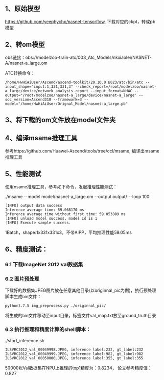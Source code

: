 ## 1、原始模型
https://github.com/yeephycho/nasnet-tensorflow, 下载对应的ckpt，转成pb模型

## 2、转om模型
obs链接：obs://modelzoo-train-atc/003_Atc_Models/nkxiaolei/NASNET-A/nasnet-a_large.om

ATC转换命令：
```
/home/HwHiAiUser/Ascend/ascend-toolkit/20.10.0.B023/atc/bin/atc --input_shape="input:1,331,331,3" --check_report=/root/modelzoo/nasnet-a_large/device/network_analysis.report --input_format=NHWC --output="/root/modelzoo/nasnet-a_large/device/nasnet-a_large" --soc_version=Ascend310 --framework=3 --model="/home/HwHiAiUser/Orignal_Model/nasnet-a_large.pb"
```

## 3、将下载的om文件放在model文件夹

## 4、编译msame推理工具
参考https://github.com/Huawei-Ascend/tools/tree/ccl/msame, 编译出msame推理工具

## 5、性能测试
使用nsame推理工具，参考如下命令，发起推理性能测试： 

./msame --model model/nasnet-a_large.om --output output/ --loop 100
```
[INFO] output data success
Inference average time: 59.068170 ms
Inference average time without first time: 59.053889 ms
[INFO] unload model success, model Id is 1
[INFO] Execute sample success.
```
1Batch，shape:1x331x331x3，不带AIPP，平均推理性能59.05ms

## 6、精度测试：

### 6.1 下载ImageNet 2012 val数据集

### 6.2 图片预处理
下载好的数据集JPEG图片放在任意其他目录(以originnal_pic为例)，执行预处理脚本生成bin文件：
```
python3.7.5 img_preprocess.py ./originnal_pic/
```
将生成的bin文件移动至input目录，标签文件val_map.txt放至ground_truth目录

### 6.3 执行推理和精度计算的shell脚本： 
./start_inference.sh
```
ILSVRC2012_val_00049998.JPEG, inference label:232, gt_label:232
ILSVRC2012_val_00049999.JPEG, inference label:982, gt_label:982
ILSVRC2012_val_00050000.JPEG, inference label:355, gt_label:355
```
50000张Val数据集在NPU上推理的top1精度为：0.8234， 论文参考精度值：0.827